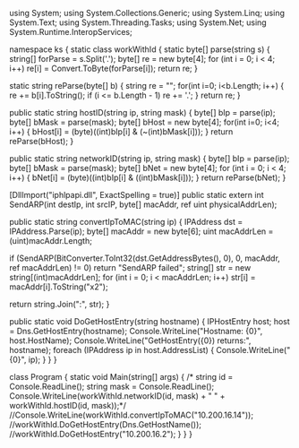using System; 
using System.Collections.Generic; 
using System.Linq; 
using System.Text; 
using System.Threading.Tasks; 
using System.Net; 
using System.Runtime.InteropServices; 

namespace ks 
{ 
static class workWithId 
{ 
static byte[] parse(string s) 
{ 
string[] forParse = s.Split('.'); 
byte[] re = new byte[4]; 
for (int i = 0; i < 4; i++) 
re[i] = Convert.ToByte(forParse[i]); 
return re; 
} 

static string reParse(byte[] b) 
{ 
string re = ""; 
for(int i=0; i<b.Length; i++) 
{ 
re += b[i].ToString(); 
if (i <= b.Length - 1) 
re += '.'; 
} 
return re; 
} 

public static string hostID(string ip, string mask) 
{ 
byte[] bIp = parse(ip); 
byte[] bMask = parse(mask); 
byte[] bHost = new byte[4]; 
for(int i=0; i<4; i++) 
{ 
bHost[i] = (byte)((int)bIp[i] & (~(int)bMask[i])); 
} 
return reParse(bHost); 
} 

public static string networkID(string ip, string mask) 
{ 
byte[] bIp = parse(ip); 
byte[] bMask = parse(mask); 
byte[] bNet = new byte[4]; 
for (int i = 0; i < 4; i++) 
{ 
bNet[i] = (byte)((int)bIp[i] & ((int)bMask[i])); 
} 
return reParse(bNet); 
} 



[DllImport("iphlpapi.dll", ExactSpelling = true)] 
public static extern int SendARP(int destIp, int srcIP, byte[] macAddr, ref uint physicalAddrLen); 

public static string convertIpToMAC(string ip) 
{ 
IPAddress dst = IPAddress.Parse(ip); 
byte[] macAddr = new byte[6]; 
uint macAddrLen = (uint)macAddr.Length; 

if (SendARP(BitConverter.ToInt32(dst.GetAddressBytes(), 0), 0, macAddr, ref macAddrLen) != 0) 
return "SendARP failed"; 
string[] str = new string[(int)macAddrLen]; 
for (int i = 0; i < macAddrLen; i++) 
str[i] = macAddr[i].ToString("x2"); 

return string.Join(":", str); 
} 


public static void DoGetHostEntry(string hostname) 
{ 
IPHostEntry host; 
host = Dns.GetHostEntry(hostname); 
Console.WriteLine("Hostname: {0}", host.HostName); 
Console.WriteLine("GetHostEntry({0}) returns:", hostname); 
foreach (IPAddress ip in host.AddressList) 
{ 
Console.WriteLine(" {0}", ip); 
} 
} 
} 



class Program 
{ 
static void Main(string[] args) 
{ 
/* string id = Console.ReadLine(); 
string mask = Console.ReadLine(); 
Console.WriteLine(workWithId.networkID(id, mask) + " " + workWithId.hostID(id, mask));*/ 
//Console.WriteLine(workWithId.convertIpToMAC("10.200.16.14")); 
//workWithId.DoGetHostEntry(Dns.GetHostName()); 
//workWithId.DoGetHostEntry("10.200.16.2"); 
} 
} 
}
